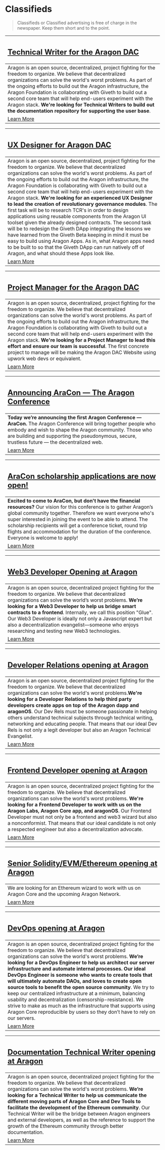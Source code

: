 # Classifieds
> Classifieds or Classified advertising is free of charge in the newspaper. Keep them short and to the point.

[<h2>**Technical Writer for the Aragon DAC**</h2>](https://wiki.aragon.one/jobs/openings/DAC-Technical_Writer/) |
:-----------|
Aragon is an open source, decentralized, project fighting for the freedom to organize. We believe that decentralized organizations can solve the world's worst problems. As part of the ongoing efforts to build out the Aragon infrastructure, the Aragon Foundation is collaborating with Giveth to build out a second core team that will help end-users experiment with the Aragon stack. **We're looking for Technical Writers to build out the documentation repository for supporting the user base**. |
[Learn More](https://wiki.aragon.one/jobs/openings/DAC-Technical_Writer/) |

[<h2>**UX Designer for Aragon DAC**</h2>](https://wiki.aragon.one/jobs/openings/DAC-UX_Designer/) |
:-----------|
Aragon is an open source, decentralized, project fighting for the freedom to organize. We believe that decentralized organizations can solve the world's worst problems. As part of the ongoing efforts to build out the Aragon infrastructure, the Aragon Foundation is collaborating with Giveth to build out a second core team that will help end-users experiment with the Aragon stack. **We're looking for an experienced UX Designer to lead the creation of revolutionary governance modules**. The first task will be to research TCR's in order to design applications using reusable components from the Aragon UI toolset given the already designed contracts. The second task will be to redesign the Giveth DApp integrating the lessons we have learned from the Giveth Beta keeping in mind it must be easy to build using Aragon Apps. As in, what Aragon apps need to be built to so that the Giveth DApp can run natively off of Aragon, and what should these Apps look like. |
[Learn More](https://wiki.aragon.one/jobs/openings/DAC-UX_Designer/) |

[<h2>**Project Manager for the Aragon DAC**</h2>](https://wiki.aragon.one/jobs/openings/DAC-Project_Manager/) |
:-----------|
Aragon is an open source, decentralized, project fighting for the freedom to organize. We believe that decentralized organizations can solve the world's worst problems. As part of the ongoing efforts to build out the Aragon infrastructure, the Aragon Foundation is collaborating with Giveth to build out a second core team that will help end-users experiment with the Aragon stack. **We're looking for a Project Manager to lead this effort and ensure our team is successful**. The first concrete project to manage will be making the Aragon DAC Website using upwork web devs or equivalent. |
[Learn More](https://wiki.aragon.one/jobs/openings/DAC-Project_Manager/) |

[<h2>**Announcing AraCon — The Aragon Conference**</h2>](https://AraCon.one) |
:-----------|
**Today we’re announcing the first Aragon Conference — AraCon.** The Aragon Conference will bring together people who embody and wish to shape the Aragon community. Those who are building and supporting the pseudonymous, secure, trustless future — the decentralized web. |
[Learn More](https://AraCon.one) |

[<h2>**AraCon scholarship applications are now open!**</h2>](https://AraCon.one/scholarships/) |
:-----------|
**Excited to come to AraCon, but don't have the financial resources?** Our vision for this conference is to gather Aragon’s global community together. Therefore we want everyone who's super interested in joining the event to be able to attend. The scholarship recipients will get a conference ticket, round trip flights and accommodation for the duration of the conference. Everyone is welcome to apply! |
[Learn More](https://AraCon.one/scholarships/) |

[<h2>**Web3 Developer Opening at Aragon**</h2>](http://wiki.aragon.one/jobs/openings/web3/) |
:-----------|
Aragon is an open source, decentralized project fighting for the freedom to organize. We believe that decentralized organizations can solve the world’s worst problems. **We’re looking for a Web3 Developer to help us bridge smart contracts to a frontend**. Internally, we call this position "Glue". Our Web3 Developer is ideally not only a Javascript expert but also a decentralization evangelist—someone who enjoys researching and testing new Web3 technologies. |
[Learn More](http://wiki.aragon.one/jobs/openings/web3/) |

[<h2>**Developer Relations opening at Aragon**</h2>](https://wiki.aragon.one/jobs/openings/dev_rel/) |
:-----------|
Aragon is an open source, decentralized project fighting for the freedom to organize. We believe that decentralized organizations can solve the world's worst problems.**We're looking for a Developer Relations to help third party developers create apps on top of the Aragon dapp and aragonOS**. Our Dev Rels must be someone passionate in helping others understand technical subjects through technical writing, networking and educating people. That means that our ideal Dev Rels is not only a legit developer but also an Aragon Technical Evangelist. |
[Learn More](https://wiki.aragon.one/jobs/openings/dev_rel/) |

[<h2>**Frontend Developer opening at Aragon**</h2>](https://wiki.aragon.one/jobs/openings/frontend/) |
:-----------|
Aragon is an open source, decentralized project fighting for the freedom to organize. We believe that decentralized organizations can solve the world's worst problems. **We're looking for a Frontend Developer to work with us on the Aragon Labs, Aragon Core app, and aragonOS**. Our Frontend Developer must not only be a frontend and web3 wizard but also a nonconformist. That means that our ideal candidate is not only a respected engineer but also a decentralization advocate. |
[Learn More](https://wiki.aragon.one/jobs/openings/frontend/) |

[<h2>**Senior Solidity/EVM/Ethereum opening at Aragon**</h2>](https://wiki.aragon.one/jobs/openings/solidity/) |
:-----------|
We are looking for an Ethereum wizard to work with us on Aragon Core and the upcoming Aragon Network. |
[Learn More](https://wiki.aragon.one/jobs/openings/solidity/) |

[<h2>**DevOps opening at Aragon**</h2>](https://wiki.aragon.one/jobs/openings/dev-ops/) |
:-----------|
Aragon is an open source, decentralized project fighting for the freedom to organize. We believe that decentralized organizations can solve the world's worst problems. **We’re looking for a DevOps Engineer to help us architect our server infrastructure and automate internal processes. Our ideal DevOps Engineer is someone who wants to create tools that will ultimately automate DAOs, and loves to create open source tools to benefit the open source community**. We try to keep our centralized infrastructure at a minimum, balancing usability and decentralization (censorship-resistance). We strive to make as much as the infrastructure that supports using Aragon Core reproducible by users so they don’t have to rely on our servers. |
[Learn More](https://wiki.aragon.one/jobs/openings/dev-ops/) |

[<h2>**Documentation Technical Writer opening at Aragon**</h2>](https://wiki.aragon.one/jobs/openings/technical-writer/) |
:-----------|
Aragon is an open source, decentralized project fighting for the freedom to organize. We believe that decentralized organizations can solve the world's worst problems. **We’re looking for a Technical Writer to help us communicate the different moving parts of Aragon Core and Dev Tools to facilitate the development of the Ethereum community**. Our Technical Writer will be the bridge between Aragon engineers and external developers, as well as the reference to support the growth of the Ethereum community through better documentation. |
[Learn More](https://wiki.aragon.one/jobs/openings/technical-writer/) |
